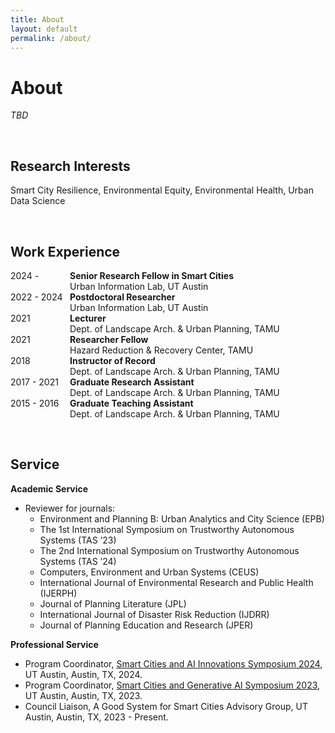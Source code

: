```yaml
---
title: About
layout: default
permalink: /about/
---
```

       
# About
_TBD_

<br />

## Research Interests

Smart City Resilience, Environmental Equity, Environmental Health, Urban Data Science

<br />

## Work Experience 
<p>
<span style="display:inline-block; width: 95px;">2024 -</span><b>Senior Research Fellow in Smart Cities</b><br />
<span style="display:inline-block; text-indent: 95px;">Urban Information Lab, UT Austin</span><br />
<span style="display:inline-block; width: 95px;">2022 - 2024</span><b>Postdoctoral Researcher</b><br />
<span style="display:inline-block; text-indent: 95px;">Urban Information Lab, UT Austin</span><br />
<span style="display:inline-block; width: 95px;">2021 </span><b>Lecturer</b><br />
<span style="display:inline-block; text-indent: 95px;">Dept. of Landscape Arch. & Urban Planning, TAMU</span><br />
<span style="display:inline-block; width: 95px;">2021 </span><b>Researcher Fellow</b><br />
<span style="display:inline-block; text-indent: 95px;">Hazard Reduction & Recovery Center, TAMU</span><br />                                  
<span style="display:inline-block; width: 95px;">2018 </span><b>Instructor of Record</b><br />
<span style="display:inline-block; text-indent: 95px;">Dept. of Landscape Arch. & Urban Planning, TAMU</span><br />
<span style="display:inline-block; width: 95px;">2017 - 2021</span><b>Graduate Research Assistant</b><br />
<span style="display:inline-block; text-indent: 95px;">Dept. of Landscape Arch. & Urban Planning, TAMU</span><br />
<span style="display:inline-block; width: 95px;">2015 - 2016</span><b>Graduate Teaching Assistant</b><br />
<span style="display:inline-block; text-indent: 95px;">Dept. of Landscape Arch. & Urban Planning, TAMU</span>
</p>

<br />

## Service 

**Academic Service**
<div class="text-colored">
    <ul>
        <li>Reviewer for journals: 
            <ul>
                <li>Environment and Planning B: Urban Analytics and City Science (EPB)</li>
                <li>The 1st International Symposium on Trustworthy Autonomous Systems (TAS ’23)</li>  
                <li>The 2nd International Symposium on Trustworthy Autonomous Systems (TAS ’24)</li>  
                <li>Computers, Environment and Urban Systems (CEUS)</li>  
                <li>International Journal of Environmental Research and Public Health (IJERPH)</li> 
                <li>Journal of Planning Literature (JPL)</li> 
                <li>International Journal of Disaster Risk Reduction (IJDRR)</li> 
                <li>Journal of Planning Education and Research (JPER)</li>            
            </ul>
        </li>
    </ul> 
</div>

**Professional Service**
<div class="text-colored">
    <ul>
        <li>Program Coordinator, <a href="https://smartcitiessymposium2024.splashthat.com/" target="_blank">Smart Cities and AI Innovations Symposium 2024</a>, UT Austin, Austin, TX, 2024.</li> 
        <li>Program Coordinator, <a href="https://smartcitiessymposium.splashthat.com/" target="_blank">Smart Cities and Generative AI Symposium 2023</a>, UT Austin, Austin, TX, 2023.</li>
        <li>Council Liaison, A Good System for Smart Cities Advisory Group, UT Austin, Austin, TX, 2023 - Present.</li>
    </ul>  
</div>